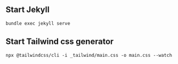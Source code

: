 ## Start Jekyll
`bundle exec jekyll serve`

## Start Tailwind css generator
`npx @tailwindcss/cli -i _tailwind/main.css -o main.css --watch`